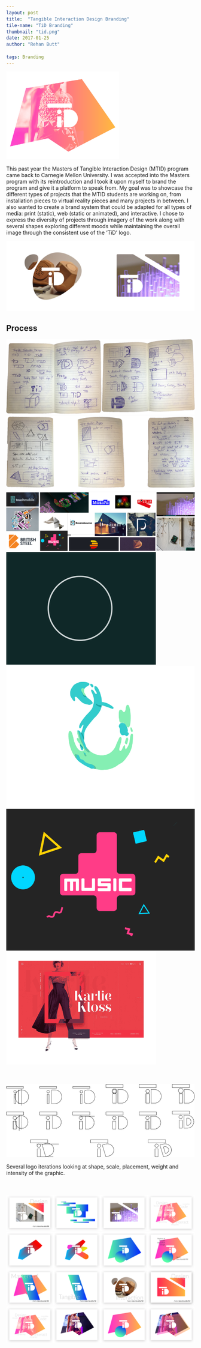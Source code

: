 ```yaml
---
layout: post
title:  "Tangible Interaction Design Branding"
tile-name: "TiD Branding"
thumbnail: "tid.png"
date: 2017-01-25
author: "Rehan Butt"

tags: Branding
---
```


<div class="image-container"><img src="/img/tid/logo.png" alt="Final Logo" class="image-center" style="width:60%"/></div>

This past year the Masters of Tangible Interaction Design (MTID) program came back to Carnegie Mellon University. I was accepted into the Masters program with its reintroduction and I took it upon myself to brand the program and give it a platform to speak from. My goal was to showcase the different types of projects that the MTID students are working on, from installation pieces to virtual reality pieces and many projects in between. I also wanted to create a brand system that could be adapted for all types of media: print (static), web (static or animated), and interactive. I chose to express the diversity of projects through imagery of the work along with several shapes exploring different moods while maintaining the overall image through the consistent use of the ‘TiD’ logo. 

<div class="image-container"><img src="/img/tid/logo2.png" alt="Final Logo + Context"/></div>


## Process

<div class="image-container"><img src="/img/tid/sketches.png" alt="Branding Sketches"/></div>
<div class="image-container"><img src="/img/tid/sketches2.png" alt="Branding Sketches"/></div>
<div class="image-container"><img src="/img/tid/brandInspiration.png" alt="Branding Inspiration"/></div>

<div class="row" style="padding:0px; margin:0px;">
  <div class="image-container small-6 medium-3 column" style="padding:0px; margin:0px;"><img src="/img/tid/animate1.gif" alt="Animation Inspiration"/></div>
  <div class="image-container small-6 medium-3 column" style="padding:0px; margin:0px;"><img src="/img/tid/animate2.gif" alt="Animation Inspiration"/></div>
  <div class="image-container small-6 medium-3 column" style="padding:0px; margin:0px;"><img src="/img/tid/animate4.gif" alt="Animation Inspiration"/></div>
  <div class="image-container small-6 medium-3 column" style="padding:0px; margin:0px;"><img src="/img/tid/animate3.gif" alt="Animation Inspiration"/></div>
</div>
<div class="image-container" style="margin-top:50px;"><img src="/img/tid/logoIterations.svg" alt="Logo Iterations"/></div>

Several logo iterations looking at shape, scale, placement, weight and intensity of the graphic.

<div class="image-container" style="margin-top:50px;"><img src="../img/tid/posterIterations1.png" alt="Poster Iterations"/></div>
<div class="image-container"><img src="/img/tid/posterIterations2.png" alt="Poster Iterations"/></div>
<div class="image-container"><img src="/img/tid/posterIterations3.png" alt="Poster Iterations"/></div>
<div class="image-container"><img src="/img/tid/posterIterations4.png" alt="Poster Iterations"/></div>